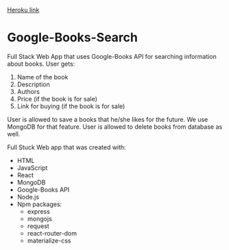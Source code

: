 [Heroku link](https://mighty-taiga-30175.herokuapp.com/)

# Google-Books-Search

Full Stack Web App that uses Google-Books API for searching information about books. User gets: 
1. Name of the book
2. Description
3. Authors
3. Price (if the book is for sale)
4. Link for buying (if the book is for sale)

User is allowed to save a books that he/she likes for the future. We use MongoDB for that feature. User is allowed to delete books from database as well.

Full Stuck Web app that was created with:

* HTML
* JavaScript
* React
* MongoDB
* Google-Books API
* Node.js
* Npm packages: 
    * express
    * mongojs
    * request
    * react-router-dom
    * materialize-css